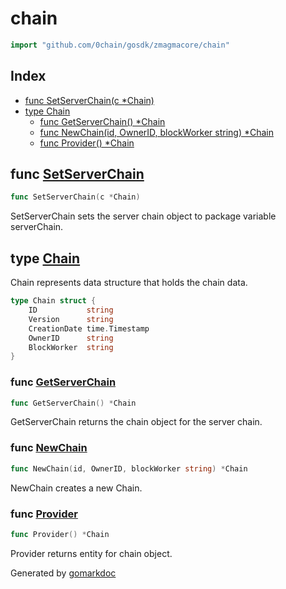 <!-- Code generated by gomarkdoc. DO NOT EDIT -->

# chain

```go
import "github.com/0chain/gosdk/zmagmacore/chain"
```

## Index

- [func SetServerChain\(c \*Chain\)](<#SetServerChain>)
- [type Chain](<#Chain>)
  - [func GetServerChain\(\) \*Chain](<#GetServerChain>)
  - [func NewChain\(id, OwnerID, blockWorker string\) \*Chain](<#NewChain>)
  - [func Provider\(\) \*Chain](<#Provider>)


<a name="SetServerChain"></a>
## func [SetServerChain](<https://github.com/0chain/gosdk/blob/staging/zmagmacore/chain/entity.go#L20>)

```go
func SetServerChain(c *Chain)
```

SetServerChain sets the server chain object to package variable serverChain.

<a name="Chain"></a>
## type [Chain](<https://github.com/0chain/gosdk/blob/staging/zmagmacore/chain/entity.go#L8-L14>)

Chain represents data structure that holds the chain data.

```go
type Chain struct {
    ID           string
    Version      string
    CreationDate time.Timestamp
    OwnerID      string
    BlockWorker  string
}
```

<a name="GetServerChain"></a>
### func [GetServerChain](<https://github.com/0chain/gosdk/blob/staging/zmagmacore/chain/entity.go#L25>)

```go
func GetServerChain() *Chain
```

GetServerChain returns the chain object for the server chain.

<a name="NewChain"></a>
### func [NewChain](<https://github.com/0chain/gosdk/blob/staging/zmagmacore/chain/entity.go#L30>)

```go
func NewChain(id, OwnerID, blockWorker string) *Chain
```

NewChain creates a new Chain.

<a name="Provider"></a>
### func [Provider](<https://github.com/0chain/gosdk/blob/staging/zmagmacore/chain/entity.go#L39>)

```go
func Provider() *Chain
```

Provider returns entity for chain object.

Generated by [gomarkdoc](<https://github.com/princjef/gomarkdoc>)
